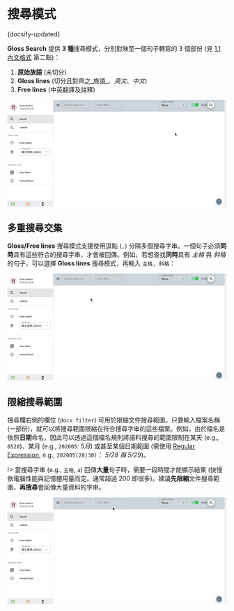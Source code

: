 # 搜尋模式

{docsify-updated}


**Gloss Search** 提供 **3 種**搜尋模式，分別對映至一個句子轉寫的 3 個部份 (見 [1.1 內文格式](prepare-data#content-format) 第二點)：

1. **原始族語** (未切分)
1. **Gloss lines** (切分且對齊之_族語_、_英文_、_中文_)
1. **Free lines** (中英翻譯及註釋)

![](_media/UI-search-mode.gif)



## 多重搜尋交集

**Gloss/Free lines** 搜尋模式支援使用逗點 (`,`) 分隔多個搜尋字串。一個句子必須**同時**具有這些符合的搜尋字串，才會被回傳。例如，若想查找**同時**具有 _主格_ 與 _斜格_ 的句子，可以選擇 **Gloss lines** 搜尋模式，再輸入 `主格, 斜格`：

![](_media/UI-search-multi-pat.gif ':size=77% :class=center')



## 限縮搜尋範圍

搜尋欄右側的欄位 (`docx filter`) 可用於限縮文件搜尋範圍。只要輸入檔案名稱 (一部份)，就可以將搜尋範圍限縮在符合搜尋字串的這些檔案。例如，由於檔名是依照**日期**命名，因此可以透過這個檔名規則將語料搜尋的範圍限制在某天 (e.g., `0528`)、某月 (e.g., `202005`:
_5月_)
或甚至某個日期範圍 (需使用 [Regular Expression](https://zh.wikipedia.org/zh-tw/正規表示式), e.g., `202005(28|30)`： _5/28 與 5/29_)。

!> 當搜尋字串 (e.g., `主格`, `a`) 回傳**大量**句子時，需要一段時間才能顯示結果 (快慢依電腦性能與記憶體用量而定。通常超過 200 即很多)。建議**先限縮**文件搜尋範圍，**再搜尋**會回傳大量資料的字串。

![](_media/UI-docfilter.gif ':size=77% :class=center')

<!-- 
1. Search Mode (Explain with Exact search)
    - Ori (Single pattern)
    - Gloss (Multi. patterns supported)
    - Notes (Multi. patterns supported)

    - Docx filter
 -->